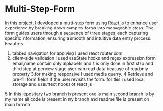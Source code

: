 # Multi-Step-Form
In this project, I developed a multi-step form using React.js to enhance user experience by breaking down complex forms into manageable steps. The form guides users through a sequence of three stages, each capturing specific information, ensuring a smooth and intuitive data entry process.
Feautres 
1. tabbed navigation for applying I used react router dom
2. client-side validation I used useState hooks and regex expression form email,name contain only alphabets and it is only done in first step and third step at perview stage user can read data beacuse of readonly property
3.for making responsive I used media querry.
4	Retrieve and pre-fill form fields if the user revisits the form. for this i used local storage and useEffect hooks of react js

5 In this repositary two branch is present one is main second branch is by my name all code is present in my branch and readme file is present on main branch



